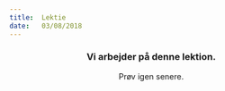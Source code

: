 ```yaml
---
title:  Lektie
date:   03/08/2018
---
```


### <center>Vi arbejder på denne lektion.</center>
<center>Prøv igen senere.</center>
